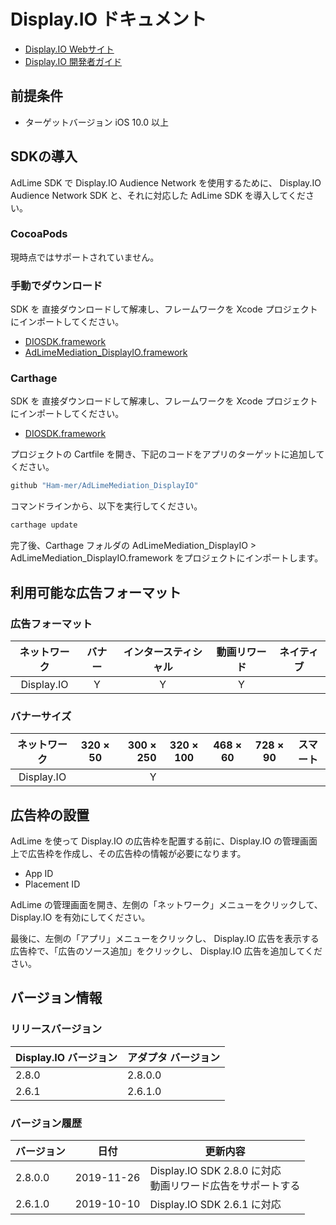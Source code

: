 # Display.IO ドキュメント
- [Display.IO Webサイト](https://developers.display.io)
- [Display.IO 開発者ガイド](https://support.display.io/hc/en-us/articles/360022373333-Installing-the-SDK)

## 前提条件
- ターゲットバージョン iOS 10.0 以上

## SDKの導入
AdLime SDK で Display.IO Audience Network を使用するために、 Display.IO Audience Network SDK と、それに対応した AdLime SDK を導入してください。

### CocoaPods
現時点ではサポートされていません。

### 手動でダウンロード
SDK を 直接ダウンロードして解凍し、フレームワークを Xcode プロジェクトにインポートしてください。
- [DIOSDK.framework](https://support.display.io/hc/en-us/article_attachments/360004458000/display.io.iOS.SDK-2.8.0.zip)
- [AdLimeMediation_DisplayIO.framework](https://github.com/Ham-mer/AdLime-iOS-Pub/raw/master/DownloadZip/AdLimeMediation_DisplayIO/2.8.0.0.zip)

### Carthage
SDK を 直接ダウンロードして解凍し、フレームワークを Xcode プロジェクトにインポートしてください。
- [DIOSDK.framework](https://support.display.io/hc/en-us/article_attachments/360004458000/display.io.iOS.SDK-2.8.0.zip)

プロジェクトの Cartfile を開き、下記のコードをアプリのターゲットに追加してください。
```objectivec
github "Ham-mer/AdLimeMediation_DisplayIO"
```

コマンドラインから、以下を実行してください。
```objectivec
carthage update
```

完了後、Carthage フォルダの AdLimeMediation_DisplayIO > AdLimeMediation_DisplayIO.framework をプロジェクトにインポートします。

## 利用可能な広告フォーマット

### 広告フォーマット
|ネットワーク  |バナー|インタースティシャル|動画リワード|ネイティブ|
|:----------:|:---:|:--------------:|:---------:|:----:|
|Display.IO  |Y    | Y              |  Y        |     |

### バナーサイズ
|ネットワーク|320 × 50 |300 × 250 |320 × 100  |468 × 60  |728 × 90  |スマート    |
|:--------:|:------:| --------:|:-------:|:------:|:------:|:-------:|
|Display.IO|        |Y         |         |        |        |         |

## 広告枠の設置
AdLime を使って Display.IO の広告枠を配置する前に、Display.IO の管理画面上で広告枠を作成し、その広告枠の情報が必要になります。
- App ID
- Placement ID

AdLime の管理画面を開き、左側の「ネットワーク」メニューをクリックして、 Display.IO を有効にしてください。

最後に、左側の「アプリ」メニューをクリックし、 Display.IO 広告を表示する広告枠で、「広告のソース追加」をクリックし、 Display.IO 広告を追加してください。

## バージョン情報

### リリースバージョン
| Display.IO バージョン | アダプタ バージョン |
|:--------------------|:-----------------|
| 2.8.0              | 2.8.0.0         |
| 2.6.1              | 2.6.1.0         |

### バージョン履歴
| バージョン | 日付       | 更新内容                              |
|----------|------------|-----------------------------------|
| 2.8.0.0 | 2019-11-26  | Display.IO SDK 2.8.0 に対応 <br> 動画リワード広告をサポートする|
| 2.6.1.0 | 2019-10-10  | Display.IO SDK 2.6.1 に対応|
